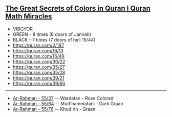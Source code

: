 ## [The Great Secrets of Colors in Quran I Quran Math Miracles](https://www.youtube.com/watch?v=nfFhd0i9ElI)
*  VIBGYOR
  * GREEN - 8 times (8 doors of Jannah)
  * BLACK - 7 times (7 doors of hell 15/44)  
* https://quran.com/2/187
* https://quran.com/16/13
* https://quran.com/16/49
* https://quran.com/30/22
* https://quran.com/35/27
* https://quran.com/35/28
* https://quran.com/39/21
* https://quran.com/39/60
***
* [Ar-Rahman - 55/37](quran.com/55/37) -- Wardatan - Rose Colored
* [Ar-Rahman - 55/64](quran.com/55/64) -- Mud'hammatani - Dark Graan
* [Ar-Rahman - 55/76](quran.com/55/64) -- Khud'rin - Graan

